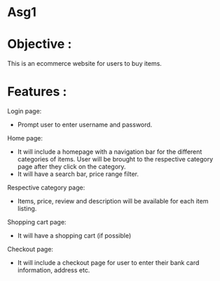 # Asg1

# Objective : 
This is an ecommerce website for users to buy items. 

# Features : 

Login page:
- Prompt user to enter username and password.

Home page:
- It will include a homepage with a navigation bar for the different categories of items. User will be brought to the respective category page after they click on the category.
- It will have a search bar, price range filter.

Respective category page:
- Items, price, review and description will be available for each item listing.

Shopping cart page:
- It will have a shopping cart (if possible)

Checkout page:
- It will include a checkout page for user to enter their bank card information, address etc.

